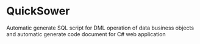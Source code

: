 # QuickSower
Automatic generate SQL script for DML operation of data business objects and automatic generate code document for C# web application
